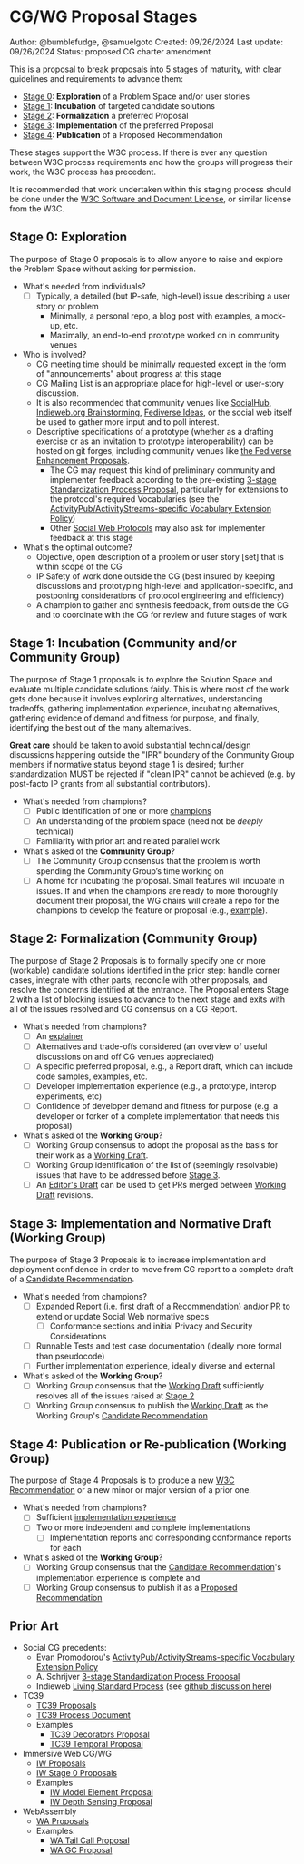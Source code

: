 # CG/WG Proposal Stages

Author: @bumblefudge, @samuelgoto
Created: 09/26/2024
Last update: 09/26/2024
Status: proposed CG charter amendment

This is a proposal to break proposals into 5 stages of maturity, with clear guidelines and requirements to advance them:

* [Stage 0](#stage-0-exploration): **Exploration** of a Problem Space and/or
  user stories
* [Stage 1](#stage-1-incubation-community-andor-community-group): **Incubation**
  of targeted candidate solutions
* [Stage 2](#stage-2-formalization-community-group): **Formalization** a
  preferred Proposal
* [Stage 3](#stage-3-implementation-and-normative-draft-working-group):
  **Implementation** of the preferred Proposal
* [Stage 4](#stage-4-publication-or-re-publication-working-group):
  **Publication** of a Proposed Recommendation

These stages support the W3C process. If there is ever any question between W3C
process requirements and how the groups will progress their work, the W3C
process has precedent.

It is recommended that work undertaken within this staging process should be done
under the [W3C Software and Document License](https://www.w3.org/copyright/software-license-2023/),
or similar license from the W3C.

## Stage 0: Exploration

The purpose of Stage 0 proposals is to allow anyone to raise and explore the
Problem Space without asking for permission.

* What's needed from individuals?
  * [ ] Typically, a detailed (but IP-safe, high-level) issue describing a user
    story or problem
    * Minimally, a personal repo, a blog post with examples, a mock-up, etc.
    * Maximally, an end-to-end prototype worked on in community venues
* Who is involved?
  * CG meeting time should be minimally requested except in the form of
    "announcements" about progress at this stage
  * CG Mailing List is an appropriate place for high-level or user-story
    discussion.
  * It is also recommended that community venues like
    [SocialHub](https://socialhub.activitypub.rocks/), [Indieweb.org
    Brainstorming](https://indieweb.org/wiki#Brainstorming), [Fediverse
    Ideas](https://codeberg.org/fediverse/fediverse-ideas/), or the social web
    itself be used to gather more input and to poll interest.
  * Descriptive specifications of a prototype (whether as a drafting exercise or
    as an invitation to prototype interoperability) can be hosted on git forges,
    including community venues like [the Fediverse Enhancement
    Proposals](https://codeberg.org/fediverse/fep/).
    * The CG may request this kind of preliminary community and implementer
      feedback according to the pre-existing [3-stage Standardization Process
      Proposal], particularly for extensions to the protocol's required
      Vocabularies (see the [ActivityPub/ActivityStreams-specific Vocabulary
      Extension Policy])
    * Other [Social Web Protocols] may also ask for implementer feedback at this
      stage
* What's the optimal outcome?
  * Objective, open description of a problem or user story [set] that is within
    scope of the CG
  * IP Safety of work done outside the CG (best insured by keeping discussions
    and prototyping high-level and application-specific, and postponing
    considerations of protocol engineering and efficiency)
  * A champion to gather and synthesis feedback, from outside the CG and to
    coordinate with the CG for review and future stages of work

## Stage 1: Incubation (Community and/or Community Group)

The purpose of Stage 1 proposals is to explore the Solution Space and evaluate
multiple candidate solutions fairly. This is where most of the work gets done
because it involves exploring alternatives, understanding tradeoffs, gathering
implementation experience, incubating alternatives, gathering evidence of demand
and fitness for purpose, and finally, identifying the best out of the many
alternatives.

**Great care** should be taken to avoid substantial technical/design discussions
happening outside the "IPR" boundary of the Community Group members if normative
status beyond stage 1 is desired; further standardization MUST be rejected if
"clean IPR" cannot be achieved (e.g. by post-facto IP grants from all
substantial contributors).

* What's needed from champions?
  * [ ] Public identification of one or more
    [champions](https://github.com/tc39/how-we-work/blob/main/champion.md)
  * [ ] An understanding of the problem space (need not be *deeply* technical)
  * [ ] Familiarity with prior art and related parallel work
* What's asked of the **Community Group**?
  * [ ] The Community Group consensus that the problem is worth spending the
    Community Group’s time working on
  * [ ] A home for incubating the proposal. Small features will incubate in
    issues. If and when the champions are ready to more thoroughly document
    their proposal, the WG chairs will create a repo for the champions to
    develop the feature or proposal (e.g.,
    [example](https://github.com/swicg/activitypub-http-signature)).

## Stage 2: Formalization (Community Group)

The purpose of Stage 2 Proposals is to formally specify one or more (workable)
candidate solutions identified in the prior step: handle corner cases, integrate
with other parts, reconcile with other proposals, and resolve the concerns
identified at the entrance. The Proposal enters Stage 2 with a list of blocking
issues to advance to the next stage and exits with all of the issues resolved
and CG consensus on a CG Report.

* What's needed from champions?
  * [ ] An [explainer](https://tag.w3.org/explainers/)
  * [ ] Alternatives and trade-offs considered (an overview of useful
    discussions on and off CG venues appreciated)
  * [ ] A specific preferred proposal, e.g., a Report draft, which can include
    code samples, examples, etc.
  * [ ] Developer implementation experience (e.g., a prototype, interop
    experiments, etc)
  * [ ] Confidence of developer demand and fitness for purpose (e.g. a developer
    or forker of a complete implementation that needs this proposal)
* What's asked of the **Working Group**?
  * [ ] Working Group consensus to adopt the proposal as the basis for their
    work as a [Working Draft](https://www.w3.org/policies/process/#RecsWD).
  * [ ] Working Group identification of the list of (seemingly resolvable)
    issues that have to be addressed before [Stage
    3](#stage-3-implementation-and-normative-draft-working-group).
  * [ ] An [Editor's Draft](https://www.w3.org/policies/process/#editors-draft)
    can be used to get PRs merged between [Working
    Draft](https://www.w3.org/policies/process/#RecsWD) revisions.

## Stage 3: Implementation and Normative Draft (Working Group)

The purpose of Stage 3 Proposals is to increase implementation and deployment
confidence in order to move from CG report to a complete draft of a [Candidate
Recommendation](https://www.w3.org/policies/process/#RecsCR).

* What's needed from champions?
  * [ ] Expanded Report (i.e. first draft of a Recommendation) and/or PR to
    extend or update Social Web normative specs
    * [ ] Conformance sections and initial Privacy and Security Considerations
  * [ ] Runnable Tests and test case documentation (ideally more formal than
    pseudocode)
  * [ ] Further implementation experience, ideally diverse and external
* What's asked of the **Working Group**?
  * [ ] Working Group consensus that the [Working
    Draft](https://www.w3.org/policies/process/#RecsWD) sufficiently resolves
    all of the issues raised at [Stage
    2](#stage-2-formalization-community-group)
  * [ ] Working Group consensus to publish the [Working
    Draft](https://www.w3.org/policies/process/#RecsWD) as the Working Group's
    [Candidate Recommendation](https://www.w3.org/policies/process/#RecsCR)
  
## Stage 4: Publication or Re-publication (Working Group)

 The purpose of Stage 4 Proposals is to produce a new [W3C
 Recommendation](https://www.w3.org/policies/process/#RecsW3C) or a new minor or
 major version of a prior one.

* What's needed from champions?
  * [ ] Sufficient [implementation
    experience](https://www.w3.org/policies/process/#implementation-experience)
  * [ ] Two or more independent and complete implementations
    * [ ] Implementation reports and corresponding conformance reports for each
* What's asked of the **Working Group**?
  * [ ] Working Group consensus that the [Candidate
    Recommendation](https://www.w3.org/policies/process/#RecsCR)'s
    implementation experience is complete and
  * [ ] Working Group consensus to publish it as a [Proposed
    Recommendation](https://www.w3.org/policies/process/#RecsPR)

## Prior Art

* Social CG precedents:
  * Evan Promodorou's [ActivityPub/ActivityStreams-specific Vocabulary Extension
    Policy]
  * A. Schrijver [3-stage Standardization Process Proposal]
  * Indieweb [Living Standard Process] (see [github discussion
    here](https://github.com/w3c/strategy/issues/435#issuecomment-1751403081))
* TC39  
  * [TC39 Proposals]
  * [TC39 Process Document]
  * Examples  
    * [TC39 Decorators Proposal]
    * [TC39 Temporal Proposal]
* Immersive Web CG/WG
  * [IW Proposals]
  * [IW Stage 0 Proposals]
  * Examples  
    * [IW Model Element Proposal]
    * [IW Depth Sensing Proposal]
* WebAssembly  
  * [WA Proposals]
  * Examples:  
    * [WA Tail Call Proposal]
    * [WA GC Proposal]

[ActivityPub/ActivityStreams-specific Vocabulary Extension Policy]:
    https://swicg.github.io/extensions-policy/
[3-stage Standardization Process Proposal]:
    https://socialhub.activitypub.rocks/t/3-stage-standards-process-guaranteeing-an-open-and-decentralized-ecosystem/3602
[Living Standard Process]: https://indieweb.org/specifications
[Social Web Protocols]: https://www.w3.org/TR/social-web-protocols/
[TC39 Proposals]: https://github.com/tc39/proposals
[TC39 Process Document]: https://tc39.es/process-document/
[TC39 Decorators Proposal]: https://github.com/tc39/proposal-decorators
[TC39 Temporal Proposal]: https://github.com/tc39/proposal-temporal
[IW Proposals]: https://github.com/immersive-web/proposals
[IW Stage 0 Proposals]: https://github.com/immersive-web/proposals/issues
[IW Model Element Proposal]: https://github.com/immersive-web/model-element
[IW Depth Sensing Proposal]: https://github.com/immersive-web/depth-sensing
[WA Proposals]: https://github.com/WebAssembly/proposals
[WA Tail Call Proposal]: https://github.com/WebAssembly/tail-call
[WA GC Proposal]: https://github.com/WebAssembly/gc
